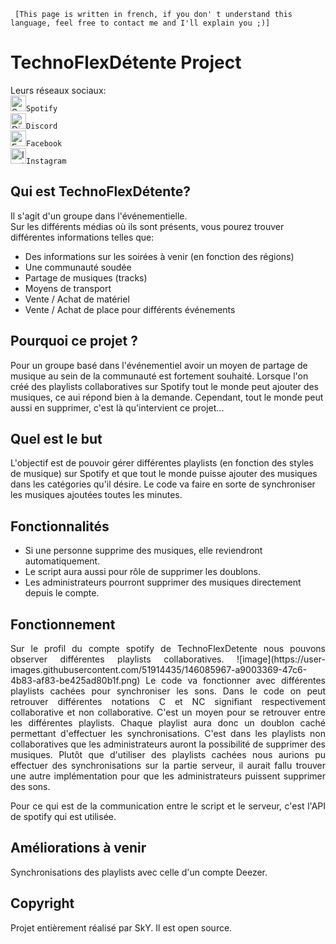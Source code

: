 <code> [This page is written in french, if you don' t understand this language, feel free to contact me and I'll explain you ;)]</code>
# TechnoFlexDétente Project
Leurs réseaux sociaux:  
<a href="https://open.spotify.com/user/3125yxg52epfvjn26ih6h6mzjvdu?si=0d4b571dc7fa4dc4"><img src="https://user-images.githubusercontent.com/51914435/146079798-ed8d886f-81df-4581-aa3b-626e49124c34.png" alt="Spotify logo" width="25" height="25"></a><code>Spotify</code>  
<a href="https://discord.gg/xSp4z5aStx"><img src="https://user-images.githubusercontent.com/51914435/146083739-91a491de-8a4e-49a9-bb3b-bbe4cee5ce61.png" alt="Discord logo" width="25" height="25"></a><code>Discord</code>  
<a href="https://www.facebook.com/technoflexdetente"><img src="https://user-images.githubusercontent.com/51914435/146082875-9915bcf7-e6dd-414e-9f7c-0f68e6802948.png" alt="Facebook logo" width="25" height="25"></a><code>Facebook</code>  
<a href="https://www.instagram.com/technoflexdetente/"><img src="https://user-images.githubusercontent.com/51914435/146082880-ab991b74-e77e-4738-bdbc-aa76af8109c0.png" alt="Instagram logo" width="25" height="25"></a><code>Instagram</code>  
  
## Qui est TechnoFlexDétente?
Il s'agit d'un groupe dans l'événementielle.  
Sur les différents médias où ils sont présents, vous pourez trouver différentes informations telles que:
- Des informations sur les soirées à venir (en fonction des régions)
- Une communauté soudée
- Partage de musiques (tracks)
- Moyens de transport
- Vente / Achat de matériel
- Vente / Achat de place pour différents événements

## Pourquoi ce projet ?
Pour un groupe basé dans l'événementiel avoir un moyen de partage de musique au sein de la communauté est fortement souhaité. Lorsque l'on créé des playlists collaboratives sur Spotify tout le monde peut ajouter des musiques, ce aui répond bien à la demande. Cependant, tout le monde peut aussi en supprimer, c'est là qu'intervient ce projet...

## Quel est le but
L'objectif est de pouvoir gérer différentes playlists (en fonction des styles de musique) sur Spotify et que tout le monde puisse ajouter des musiques dans les catégories qu'il désire. Le code va faire en sorte de synchroniser les musiques ajoutées toutes les minutes.

## Fonctionnalités
- Si une personne supprime des musiques, elle reviendront automatiquement.
- Le script aura aussi pour rôle de supprimer les doublons.
- Les administrateurs pourront supprimer des musiques directement depuis le compte.

## Fonctionnement
<div style="text-align: justify">Sur le profil du compte spotify de TechnoFlexDetente nous pouvons observer différentes playlists collaboratives.
![image](https://user-images.githubusercontent.com/51914435/146085967-a9003369-47c6-4b83-af83-be425ad80b1f.png)
Le code va fonctionner avec différentes playlists cachées pour synchroniser les sons. Dans le code on peut retrouver différentes notations C et NC signifiant respectivement collaborative et non collaborative. C'est un moyen pour se retrouver entre les différentes playlists. Chaque playlist aura donc un doublon caché permettant d'effectuer les synchronisations. C'est dans les playlists non collaboratives que les administrateurs auront la possibilité de supprimer des musiques.  
Plutôt que d'utiliser des playlists cachées nous aurions pu effectuer des synchronisations sur la partie serveur, il aurait fallu trouver une autre implémentation pour que les administrateurs puissent supprimer des sons.  
  
Pour ce qui est de la communication entre le script et le serveur, c'est l'API de spotify qui est utilisée.</div>

## Améliorations à venir
Synchronisations des playlists avec celle d'un compte Deezer.

## Copyright
Projet entièrement réalisé par SkY.
Il est open source.

